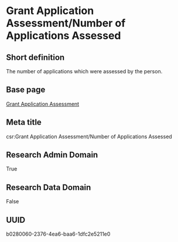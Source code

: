 # Grant Application Assessment/Number of Applications Assessed
## Short definition
The number of applications which were assessed by the person.
## Base page
[Grant Application Assessment](https://github.com/EuroCRIS/CASRAI-Dictionairies/blob/main/Objects/Grant%20Application%20Assessment.md)
## Meta title
csr:Grant Application Assessment/Number of Applications Assessed
## Research Admin Domain
True
## Research Data Domain
False
## UUID
b0280060-2376-4ea6-baa6-1dfc2e5211e0

